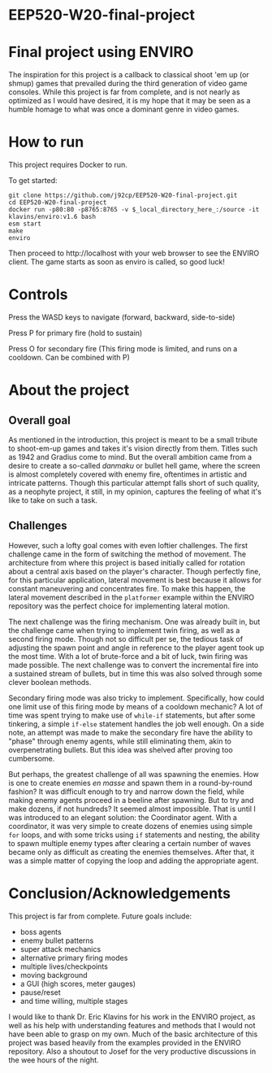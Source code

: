# EEP520-W20-final-project

Final project using ENVIRO
===


The inspiration for this project is a callback to classical shoot 'em up (or shmup) games that prevailed during the third generation of video game consoles.
While this project is far from complete, and is not nearly as optimized as I would have desired, it is my hope that it may be seen as a humble homage to what
was once a dominant genre in video games.


How to run
===

This project requires Docker to run.

To get started:

    git clone https://github.com/j92cp/EEP520-W20-final-project.git
    cd EEP520-W20-final-project
    docker run -p80:80 -p8765:8765 -v $_local_directory_here_:/source -it klavins/enviro:v1.6 bash
    esm start
    make
    enviro


Then proceed to http://localhost with your web browser to see the ENVIRO client. The game starts as soon as enviro is called, so good luck!


Controls
===

Press the WASD keys to navigate (forward, backward, side-to-side)

Press P for primary fire (hold to sustain)

Press O for secondary fire (This firing mode is limited, and runs on a cooldown. Can be combined with P)



About the project
===

## Overall goal

As mentioned in the introduction, this project is meant to be a small tribute to shoot-em-up games and takes it's vision directly from them. Titles such as 1942 and Gradius come to mind. But the overall ambition came from a desire to create a so-called *danmaku* or bullet hell game, where the screen is
almost completely covered with enemy fire, oftentimes in artistic and intricate patterns. Though this particular attempt falls short of such quality, as a neophyte project, it still, in my opinion, captures the feeling of what it's like to take on such a task.



## Challenges

However, such a lofty goal comes with even loftier challenges. The first challenge came in the form of switching the method of movement. The architecture from where this project is based initially called for rotation about a central axis based on the player's character. Though perfectly fine, for this particular application, lateral movement is best because it allows for constant maneuvering and concentrates fire. To make this happen, the lateral movement described in the `platformer` example within the ENVIRO repository was the perfect choice for implementing lateral motion.


The next challenge was the firing mechanism. One was already built in, but the challenge came when trying to implement twin firing, as well as a second firing mode. Though not so difficult per se, the tedious task of adjusting the spawn point and angle in reference to the player agent took up the most time. With a lot of brute-force and a bit of luck, twin firing was made possible. The next challenge was to convert the incremental fire into a sustained 
stream of bullets, but in time this was also solved through some clever boolean methods.


Secondary firing mode was also tricky to implement. Specifically, how could one limit use of this firing mode by means of a cooldown mechanic? A lot of time was spent trying to make use of `while-if` statements, but after some tinkering, a simple `if-else` statement handles the job well enough. On a side note, an attempt was made to make the secondary fire have the ability to "phase" through enemy agents, while still eliminating them, akin to overpenetrating bullets. But this idea was shelved after proving too cumbersome.


But perhaps, the greatest challenge of all was spawning the enemies. How is one to create enemies *en masse* and spawn them in a round-by-round fashion? It was difficult enough to try and narrow down the field, while making enemy agents proceed in a beeline after spawning. But to try and make dozens, if not hundreds? It seemed almost impossible. That is until I was introduced to an elegant solution: the Coordinator agent. With a coordinator, it was very simple to create dozens of enemies using simple `for` loops, and with some tricks using `if` statements and nesting, the ability to spawn multiple enemy types after clearing a certain number of waves became only as difficult as creating the enemies themselves. After that, it was a simple matter of copying the loop and adding the appropriate agent.


Conclusion/Acknowledgements
===

This project is far from complete. Future goals include:
 - boss agents
 - enemy bullet patterns
 - super attack mechanics
 - alternative primary firing modes
 - multiple lives/checkpoints
 - moving background
 - a GUI (high scores, meter gauges)
 - pause/reset
 - and time willing, multiple stages

I would like to thank Dr. Eric Klavins for his work in the ENVIRO project, as well as his help with understanding features and methods that I would not have been able to grasp on my own. Much of the basic architecture of this project was based heavily from the examples provided in the ENVIRO repository. Also a shoutout to Josef for the very productive discussions in the wee hours of the night.